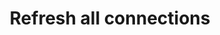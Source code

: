 ---
title: Refresh all connections
excerpt: Use this to refresh all connections belonging to the specified user.
api:
  file: data.json
  operationId: refreshConnections
deprecated: false
hidden: false
metadata:
  title: ''
  description: ''
  robots: index
next:
  description: ''
---